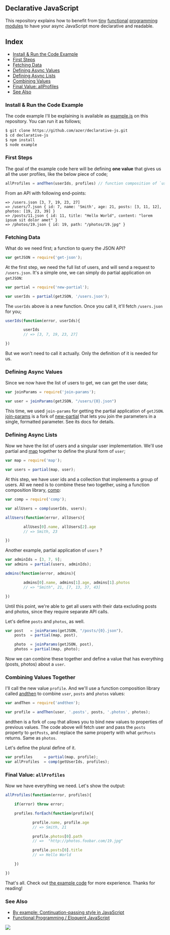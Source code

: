 ## Declarative JavaScript

This repository explains how to benefit from
[tiny](http://npm.im/new-partial)
[functional](http://npm.im/join-params)
[programming](http://npm.im/comp)
[modules](http://npm.im/and-then) to
have your async JavaScript more declarative and readable.

## Index

* [Install & Run the Code Example](#install)
* [First Steps](#first-steps)
* [Fetching Data](#fetching-data)
* [Defining Async Values](#async-values)
* [Defining Async Lists](#async-lists)
* [Combining Values](#combining-values)
* [Final Value: allProfiles](#final-value)
* [See Also](#see-also)

<a name="install"></a>
### Install & Run the Code Example

The code example I'll be explaining is available as
[example.js](https://github.com/azer/declarative-js/blob/master/example.js)
on this repository. You can run it as follows;

```bash
$ git clone https://github.com/azer/declarative-js.git
$ cd declarative-js
$ npm install
$ node example
```

<a name="first-steps"></a>
### First Steps

The goal of the example code here will be defining **one value** that gives us all the user profiles, like the below piece of code;

```js
allProfiles = andThen(userIds, profiles) // function composition of `userIds` and `profiles`
```

From an API with following end-points:

```
=> /users.json [3, 7, 19, 23, 27]
=> /users/7.json { id: 7, name: 'Smith', age: 21, posts: [3, 11, 12], photos: [19, 23, 39] }
=> /posts/11.json { id: 11, title: "Hello World", content: "lorem ipsum sit dolor amet" }
=> /photos/19.json { id: 19, path: "/photos/19.jpg" }
```

<a name="fetching-data"></a>
### Fetching Data

What do we need first; a function to query the JSON API?

```js
var getJSON = require('get-json');
```

At the first step, we need the full list of users, and will send a request to `/users.json`.
It's a simple one, we can simply do partial application on `getJSON`:

```js
var partial = require('new-partial');

var userIds = partial(getJSON, '/users.json');
```

The `userIds` above is a new function. Once you call it, it'll fetch `/users.json` for you;

```js
userIds(function(error, userIds){

        userIds
        // => [3, 7, 19, 23, 27]

})
```

But we won't need to call it actually. Only the definition of it is needed for us.

<a name="async-values"></a>
### Defining Async Values

Since we now have the list of users to get, we can get the user data;

```js
var joinParams = require('join-params');

var user = joinParams(getJSON, "/users/{0}.json")
```

This time, we used `join-params` for getting the partial application of `getJSON`.
[join-params](http://npm.im/join-params) is a fork of [new-partial](http://npm.im/new-partial)
that lets you join the parameters in a single, formatted parameter. See its docs for details.

<a name="async-lists"></a>
### Defining Async Lists

Now we have the list of users and a singular user implementation. We'll use partial and [map](http://npm.im/users) together to
define the plural form of `user`;

```js
var map = require('map');

var users = partial(map, user);
```

At this step, we have user ids and a collection that implements a group of users. All we need is to combine these two together, using
a function composition library, [comp](http://npm.im/comp):

```js
var comp = require('comp');

var allUsers = comp(userIds, users);

allUsers(function(error, allUsers){

        allUses[0].name, allUsers[2].age
        // => Smith, 23

})

```

Another example, partial application of `users` ?

```js
var adminIds = [3, 7, 9];
var admins = partial(users, adminIds);

admins(function(error, admins){

        admins[0].name, admins[1].age, admins[1].photos
        // => "Smith", 21, [7, 13, 37, 43]

})
```

Until this point, we're able to get all users with their data excluding posts and photos, since they require
separate API calls.

Let's define `posts` and `photos`, as well.

```js
var post   = joinParams(getJSON, "/posts/{0}.json"),
    posts  = partial(map, post),

    photo  = joinParams(getJSON, post),
    photos = partial(map, photo);
```

Now we can combine these together and define a value that has everything (posts, photos) about a `user`.

<a name="combining-values"></a>
### Combining Values Together

I'll call the new value `profile`. And we'll use a function composition library called [andthen](http://npm.im/andthen)
to combine `user`, `posts` and `photos` values:

```js
var andThen = require('andthen');

var profile = andThen(user, '.posts', posts, '.photos', photos);
```

andthen is a fork of `comp` that allows you to bind new values to properties of previous values.
The code above will fetch user and pass the `posts` property to `getPosts`, and replace the same property with what
`getPosts` returns. Same as `photos`.

Let's define the plural define of it.

```js
var profiles     = partial(map, profile);
var allProfiles  = comp(getUserIds, profiles);
```

<a name="final-value"></a>
### Final Value: `allProfiles`

Now we have everything we need. Let's show the output:

```js
allProfiles(function(error, profiles){

    if(error) throw error;

    profiles.forEach(function(profile){

            profile.name, profile.age
            // => Smith, 21

            profile.photos[0].path
            // =>  "http://photos.foobar.com/19.jpg"

            profile.posts[0].title
            // => Hello World

    })

})
```

That's all. Check out [the example code](#install) for more experience. Thanks for reading!

<a name="see-also"></a>
### See Also

* [By example: Continuation-passing style in JavaScript](http://matt.might.net/articles/by-example-continuation-passing-style/)
* [Functional Programming / Eloquent JavaScript](http://eloquentjavascript.net/chapter6.html)

![](http://distilleryimage6.s3.amazonaws.com/b501b1409c1811e2af1622000a1fb845_6.jpg)
